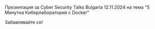 Презентация за Cyber Security Talks Bulgaria 12.11.2024 на тема "5 Минутна Киберлаборатория с Docker" 

Забавлявайте се!
